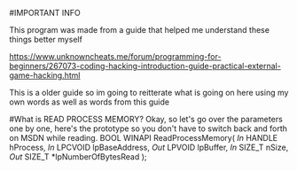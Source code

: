 #IMPORTANT INFO

This program was made from a guide that helped me understand these things better myself 

https://www.unknowncheats.me/forum/programming-for-beginners/267073-coding-hacking-introduction-guide-practical-external-game-hacking.html

This is a older guide so im going to reitterate what is going on here using my own words as well as words from this guide


#What is READ PROCESS MEMORY? 
Okay, so let's go over the parameters one by one, here's the prototype so you don't have to switch back and forth on MSDN while reading.
BOOL WINAPI ReadProcessMemory(
  _In_  HANDLE  hProcess,
  _In_  LPCVOID lpBaseAddress,
  _Out_ LPVOID  lpBuffer,
  _In_  SIZE_T  nSize,
  _Out_ SIZE_T  *lpNumberOfBytesRead
);
